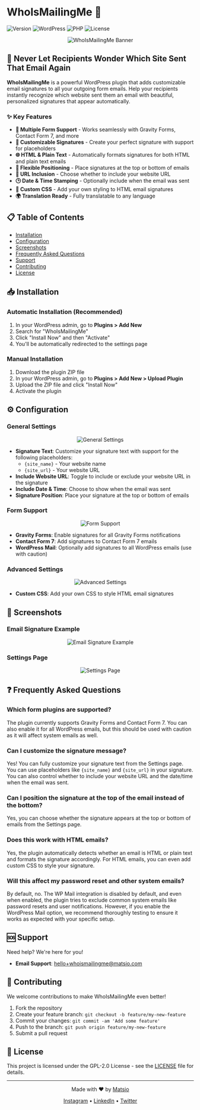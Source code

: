# WhoIsMailingMe 📧

![Version](https://img.shields.io/badge/Version-1.0.0-brightgreen)
![WordPress](https://img.shields.io/badge/WordPress-6.0+-blue)
![PHP](https://img.shields.io/badge/PHP-7.4+-purple)
![License](https://img.shields.io/badge/License-GPL--2.0-orange)

<p align="center">
  <img src="https://via.placeholder.com/800x200/45aaf2/ffffff?text=WhoIsMailingMe" alt="WhoIsMailingMe Banner">
</p>

## 🚀 Never Let Recipients Wonder Which Site Sent That Email Again

**WhoIsMailingMe** is a powerful WordPress plugin that adds customizable email signatures to all your outgoing form emails. Help your recipients instantly recognize which website sent them an email with beautiful, personalized signatures that appear automatically.

### ✨ Key Features

- **🎯 Multiple Form Support** - Works seamlessly with Gravity Forms, Contact Form 7, and more
- **📝 Customizable Signatures** - Create your perfect signature with support for placeholders
- **🌐 HTML & Plain Text** - Automatically formats signatures for both HTML and plain text emails
- **📍 Flexible Positioning** - Place signatures at the top or bottom of emails
- **🔗 URL Inclusion** - Choose whether to include your website URL
- **🕒 Date & Time Stamping** - Optionally include when the email was sent
- **🎨 Custom CSS** - Add your own styling to HTML email signatures
- **🌍 Translation Ready** - Fully translatable to any language

## 📋 Table of Contents

- [Installation](#-installation)
- [Configuration](#-configuration)
- [Screenshots](#-screenshots)
- [Frequently Asked Questions](#-frequently-asked-questions)
- [Support](#-support)
- [Contributing](#-contributing)
- [License](#-license)

## 📥 Installation

### Automatic Installation (Recommended)
1. In your WordPress admin, go to **Plugins > Add New**
2. Search for "WhoIsMailingMe"
3. Click "Install Now" and then "Activate"
4. You'll be automatically redirected to the settings page

### Manual Installation
1. Download the plugin ZIP file
2. In your WordPress admin, go to **Plugins > Add New > Upload Plugin**
3. Upload the ZIP file and click "Install Now"
4. Activate the plugin

## ⚙️ Configuration

### General Settings
<p align="center">
  <img src="https://via.placeholder.com/600x350/ffffff/45aaf2?text=General+Settings+Screenshot" alt="General Settings">
</p>

- **Signature Text**: Customize your signature text with support for the following placeholders:
  - `{site_name}` - Your website name
  - `{site_url}` - Your website URL
- **Include Website URL**: Toggle to include or exclude your website URL in the signature
- **Include Date & Time**: Choose to show when the email was sent
- **Signature Position**: Place your signature at the top or bottom of emails

### Form Support
<p align="center">
  <img src="https://via.placeholder.com/600x350/ffffff/45aaf2?text=Form+Support+Screenshot" alt="Form Support">
</p>

- **Gravity Forms**: Enable signatures for all Gravity Forms notifications
- **Contact Form 7**: Add signatures to Contact Form 7 emails
- **WordPress Mail**: Optionally add signatures to all WordPress emails (use with caution)

### Advanced Settings
<p align="center">
  <img src="https://via.placeholder.com/600x350/ffffff/45aaf2?text=Advanced+Settings+Screenshot" alt="Advanced Settings">
</p>

- **Custom CSS**: Add your own CSS to style HTML email signatures

## 📸 Screenshots

### Email Signature Example
<p align="center">
  <img src="https://via.placeholder.com/600x350/ffffff/45aaf2?text=Email+Signature+Example" alt="Email Signature Example">
</p>

### Settings Page
<p align="center">
  <img src="https://via.placeholder.com/600x350/ffffff/45aaf2?text=Settings+Page" alt="Settings Page">
</p>

## ❓ Frequently Asked Questions

### Which form plugins are supported?
The plugin currently supports Gravity Forms and Contact Form 7. You can also enable it for all WordPress emails, but this should be used with caution as it will affect system emails as well.

### Can I customize the signature message?
Yes! You can fully customize your signature text from the Settings page. You can use placeholders like `{site_name}` and `{site_url}` in your signature. You can also control whether to include your website URL and the date/time when the email was sent.

### Can I position the signature at the top of the email instead of the bottom?
Yes, you can choose whether the signature appears at the top or bottom of emails from the Settings page.

### Does this work with HTML emails?
Yes, the plugin automatically detects whether an email is HTML or plain text and formats the signature accordingly. For HTML emails, you can even add custom CSS to style your signature.

### Will this affect my password reset and other system emails?
By default, no. The WP Mail integration is disabled by default, and even when enabled, the plugin tries to exclude common system emails like password resets and user notifications. However, if you enable the WordPress Mail option, we recommend thoroughly testing to ensure it works as expected with your specific setup.

## 🆘 Support

Need help? We're here for you!

- **Email Support**: [hello+whoismailingme@matsio.com](mailto:hello+whoismailingme@matsio.com)

## 🤝 Contributing

We welcome contributions to make WhoIsMailingMe even better!

1. Fork the repository
2. Create your feature branch: `git checkout -b feature/my-new-feature`
3. Commit your changes: `git commit -am 'Add some feature'`
4. Push to the branch: `git push origin feature/my-new-feature`
5. Submit a pull request

## 📄 License

This project is licensed under the GPL-2.0 License - see the [LICENSE](LICENSE) file for details.

---

<p align="center">
  Made with ❤️ by <a href="https://matsio.com">Matsio</a>
</p>

<p align="center">
  <a href="https://www.instagram.com/matsiodigital/">Instagram</a> •
  <a href="https://in.linkedin.com/company/matsiodigital">LinkedIn</a> •
  <a href="https://x.com/matsiodigital">Twitter</a>
</p>
